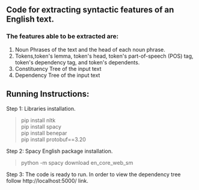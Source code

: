 ## Code for extracting syntactic features of an English text.

### The features able to be extracted are:

1. Noun Phrases of the text and the head of each noun phrase.
2. Tokens,token's lemma, token's head, token's part-of-speech (POS) tag, token's dependency tag, and token's dependents.
3. Constituency Tree of the input text
4. Dependency Tree of the input text

## Running Instructions:
Step 1: Libraries installation.
>pip install nltk   
>pip install spacy    
>pip install benepar   
>pip install protobuf==3.20   

Step 2: Spacy English package installation.
>python -m spacy download en_core_web_sm

Step 3: The code is ready to run. In order to view the dependency tree follow http://localhost:5000/ link.



 
